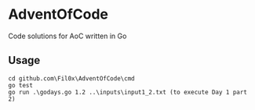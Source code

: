 # AdventOfCode

Code solutions for AoC written in Go

## Usage

```
cd github.com\Fil0x\AdventOfCode\cmd
go test
go run .\godays.go 1.2 ..\inputs\input1_2.txt (to execute Day 1 part 2)
```
